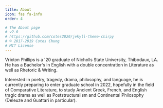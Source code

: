 ```yaml
---
title: About
icon: fas fa-info
order: 4

# The About page
# v2.0
# https://github.com/cotes2020/jekyll-theme-chirpy
# © 2017-2019 Cotes Chung
# MIT License
---
```


Vrixton Phillips is a '20 graduate of Nicholls State University, Thibodaux, LA. He has a Bachelor's in English with a double concentration in Literature as well as Rhetoric & Writing.

Interested in poetry, tragedy, drama, philosophy, and language, he is currently preparing to enter graduate school in 2022, hopefully in the field of Comparative Literature, to study Ancient Greek, French, and English tragic drama as well as Poststructuralism and Continental Philosophy (Deleuze and Guattari in particular).

